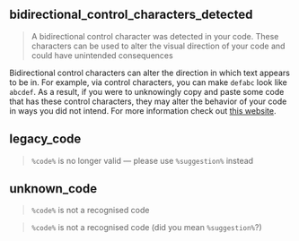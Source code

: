 ## bidirectional_control_characters_detected

> A bidirectional control character was detected in your code. These characters can be used to alter the visual direction of your code and could have unintended consequences

Bidirectional control characters can alter the direction in which text appears to be in. For example, via control characters, you can make `defabc` look like `abcdef`. As a result, if you were to unknowingly copy and paste some code that has these control characters, they may alter the behavior of your code in ways you did not intend. For more information check out [this website](https://trojansource.codes).

## legacy_code

> `%code%` is no longer valid — please use `%suggestion%` instead

## unknown_code

> `%code%` is not a recognised code

> `%code%` is not a recognised code (did you mean `%suggestion%`?)
